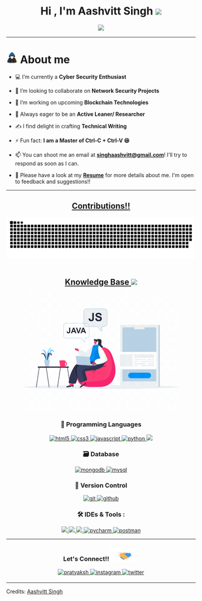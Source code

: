 <h1 align="center"><b>Hi , I'm Aashvitt Singh  </b><img src="https://media.giphy.com/media/hvRJCLFzcasrR4ia7z/giphy.gif" width="40"></h1>

<p align="center">
  <a href="https://github.com/fairyland0926"><img src="https://readme-typing-svg.herokuapp.com/?lines=Cyber%20Security%20Enthusiast;Junior%20Developer;Computer%20Science%20Undergraduate;Updating%20with%20latest%20technologies!!&font=Pacifico&center=true&width=650&height=120&color=58a6ff&vCenter=true&size=45%22"></a>
</p>

---

# <picture><img src = "https://github.com/0xAbdulKhalid/0xAbdulKhalid/raw/main/assets/mdImages/about_me.gif" width = 30px></picture> **About me**
  
- 💻 I’m currently a **Cyber Security Enthusiast**

- 📔 I’m looking to collaborate on **Network Security Projects**

- 🤝 I’m working on upcoming **Blockchain Technologies**

- 💬 Always eager to be an **Active Leaner/ Researcher**

- ✍️ I find delight in crafting **Technical Writing**

- ⚡ Fun fact: **I am a Master of Ctrl-C + Ctrl-V 😆**

- 📫 You can shoot me an email at **singhaashvitt@gmail.com**! I'll try to respond as soon as I can.

- 📄 Please have a look at my **[Resume](https://drive.google.com/file/d/1MywxiQWRKUdIfR-HatCq_tg2AsyoSZol/view?usp=sharing)** for more details about me. I'm open to feedback and suggestions!!


<!-- <img alt="Night Coding" src="https://raw.githubusercontent.com/AVS1508/AVS1508/master/assets/Night-Coding.gif" align="right"/> -->

---

 <h2 align="center"><u><b>Contributions!!</b></u></h2>
 
 <div align="center">
  <img  src="https://github.com/1999AZZAR/1999AZZAR/blob/readme/resources/img/grid-snake.svg"
       alt="snake" /></a>
</div>
<br>


<h2 align="center"><u><b>Knowledge Base   </b></u><img src = "https://media2.giphy.com/media/QssGEmpkyEOhBCb7e1/giphy.gif?cid=ecf05e47a0n3gi1bfqntqmob8g9aid1oyj2wr3ds3mg700bl&rid=giphy.gif" width = 30px></h2>
 
<p align="center">
  <img style="width:26rem; height:auto" src="https://raw.githubusercontent.com/Elanza-48/Elanza-48/41a4790484e268102dfdab2b7c59d440d3ffafab/resources/img/coders-prog.gif"/>
</p>

<h3 align="center">💼 Programming Languages</h3>
<p align="center">
  <a href="https://www.w3.org/html/" target="_blank"> 
    <img src="https://img.shields.io/badge/html5-%23E34F26.svg?style=for-the-badge&logo=html5&logoColor=white"
      alt="html5"/> 
  </a>
  <a href="https://www.w3schools.com/css/" target="_blank">
    <img src="https://img.shields.io/badge/css3-%231572B6.svg?style=for-the-badge&logo=css3&logoColor=white"
      alt="css3"/>
  </a>
  <a href="https://developer.mozilla.org/en-US/docs/Web/JavaScript" target="_blank"> 
    <img src="https://img.shields.io/badge/Javascript-F7DF1E.svg?style=for-the-badge&logo=javascript&logoColor=black"
      alt="javascript"/> 
  </a>
  <a href="https://www.python.org/" target="_blank">
    <img src="https://img.shields.io/badge/python-3670A0?style=for-the-badge&logo=python&logoColor=ffdd54" alt="python" />
  </a>
  <a href="https://www.cprogramming.com/" target="_blank">
    <img src="https://img.shields.io/badge/c++-%2300599C.svg?style=for-the-badge&logo=c%2B%2B&logoColor=white" />
  </a>
</p>

<h3 align="center">🗃 Database</h3>
<p align="center">
  <a href="https://www.mongodb.com/" target="_blank"> 
    <img src="https://img.shields.io/badge/mongodb-47A248.svg?style=for-the-badge&logo=mongodb&logoColor=white"
      alt="mongodb"/> 
  </a> 
  <a href="https://www.mysql.com/" target="_blank"> 
    <img src="https://img.shields.io/badge/mysql-%2300f.svg?style=for-the-badge&logo=mysql&logoColor=white"
      alt="mysql"/> 
  </a>
</p>

<h3 align="center">🧰 Version Control</h3>
<p align="center">
  <a href="https://git-scm.com/" target="_blank">
    <img src="https://img.shields.io/badge/git-F05032.svg?style=for-the-badge&logo=git&logoColor=white"
      alt="git"/>
  </a>
  <a href="https://github.com/Lalit3716" target="_blank">
    <img src="https://img.shields.io/badge/github-181717.svg?style=for-the-badge&logo=github&logoColor=white" alt="github" />
  </a>
</p>

<h3 align="center">🛠 IDEs  & Tools :</h3>
<p align="center">
  <a href="https://www.linux.org/" target="_blank"> 
    <img src="https://img.shields.io/badge/Linux-FCC624?style=for-the-badge&logo=linux&logoColor=black"/>
  </a>
  <a href="https://git-scm.com/" target="_blank">
    <img src="https://img.shields.io/badge/git-%23F05033.svg?style=for-the-badge&logo=git&logoColor=white"/> 
  </a>
  <a href="https://www.google.com/" target="_blank"> 
    <img src="https://img.shields.io/badge/google-%234285F4.svg?style=for-the-badge&logo=google&logoColor=white"/>
  </a>
  <a href="https://www.jetbrains.com/pycharm/" target="_blank">
    <img src="https://img.shields.io/badge/pycharm-143?style=for-the-badge&logo=pycharm&logoColor=black&color=black&labelColor=green" alt="pycharm" />
  </a>
  <a href="https://postman.com" target="_blank"> 
    <img src="https://img.shields.io/badge/postman-FF6C37.svg?style=for-the-badge&logo=postman&logoColor=white" alt="postman"/>
  </a>
</p>

----

<h3 align="center"><b>Let's Connect!! </b><img src="https://raw.githubusercontent.com/0xAbdulKhalid/0xAbdulKhalid/main/assets/mdImages/handshake.gif" width="75"></h1>

<p align="center">
  <a  href="https://www.linkedin.com/in/aashvitt-singh/" target="_blank">
      <img src="https://img.shields.io/badge/Linked%20In-0A66C2.svg?style=for-the-badge&logo=linkedin&logoColor=white" alt="pratyaksh"/>
  </a>
  <a href="https://instagram.com/its_ash9" target="blank">
    <img src=https://img.shields.io/badge/instagram-%ff5851db.svg?color=C13584&style=for-the-badge&logo=instagram&logoColor=white alt=instagram style="margin-bottom: 5px;" />
  </a>
  <a href="https://twitter.com/AashvittSingh?t=b8rVAtNJWrPp0zTCPKgVrA&s=09" target="blank">
    <img src=https://img.shields.io/badge/twitter-%2300acee.svg?color=1DA1F2&style=for-the-badge&logo=twitter&logoColor=white alt=twitter style="margin-bottom: 5px;" />
  </a>
</p>



-----

Credits: [Aashvitt Singh](https://github.com/Aashvitt)
